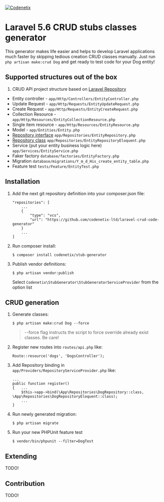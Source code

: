 [![Codenetix](https://www.codenetix.com/img/codenetix-logo-light.svg)](https://www.codenetix.com/)

# Laravel 5.6 CRUD stubs classes generator

This generator makes life easier and helps to develop Laravel applications much faster by skipping tedious creation CRUD classes manually. Just run `php artisan make:crud Dog` and get ready to test code for your Dog entity!

## Supported structures out of the box

1. CRUD API project structure based on [Laravel Repository](https://github.com/andersao/l5-repository)
  * Entity controller - `app/Http/Controllers/EntityController.php`
  * Update Request - `app/Http/Requests/EntityUpdateRequest.php`
  * Create Request - `app/Http/Requests/EntityCreateRequest.php`
  * Collection Resource - `app/Http/Resources/EntityCollectionResource.php`
  * Single item resource - `app/Http/Resources/EntityResource.php`
  * Model - `app/Entities/Entity.php`
  * [Repository interface](https://github.com/andersao/l5-repository) `app/Repositories/EntityRepository.php`
  * [Repository class](https://github.com/andersao/l5-repository) `app/Repositories/EntityRepositoryEloquent.php`
  * Service (put your entity business logic here) `app/Services/EntityService.php`
  * Faker factory `database/factories/EntityFactory.php`
  * Migration `database/migrations/Y_m_d_His_create_entity_table.php`
  * Feature test `tests/Feature/EntityTest.php`

## Installation
1. Add the next git repository definition into your composer.json file:
    ```
    "repositories": [
        ...
        {
            "type": "vcs",
            "url": "https://github.com/codenetix-ltd/laravel-crud-code-generator"
        }
        ...
    ]
    ```
2. Run composer install:
    ```
    $ composer install codenetix/stub-generator
    ```
3. Publish vendor definitions:
    ```
    $ php artisan vendor:publish
    ```
    Select `Codenetix\StubGenerator\StubGeneratorServiceProvider` from the option list

## CRUD generation
1. Generate classes:
    ```
    $ php artisan make:crud Dog --force
    ```
    > --force flag instructs the script to force override already exist classes. Be care!

2. Register new routes into `routes/api.php` like:
    ```
    Route::resource('dogs', 'DogsController');
    ```

3. Add Repository binding in `app/Providers/RepositoryServiceProvider.php` like:
    ```
    ...
    public function register()
    {   ...
        $this->app->bind(\App\Repositories\DogRepository::class, \App\Repositories\DogRepositoryEloquent::class);
        ...
    }
    ```

4. Run newly generated migration:
    ```
    $ php artisan migrate
    ```

5. Run your new PHPUnit feature test
    ```
    $ vendor/bin/phpunit --filter=DogTest
    ```

## Extending

TODO!

## Contribution

TODO!